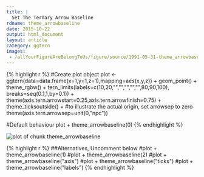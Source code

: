 ```yaml
---
title: |
  Set The Ternary Arrow Baseline
rdname: theme_arrowbaseline
date: 2015-10-22
output: html_document
layout: article
category: ggtern
images:
 - /allYourFigureAreBelongToUs/figure/source/1991-05-31-theme_arrowbaseline//theme_arrowbaseline-1.png
---
```





{% highlight r %}
#Create plot object
plot <- ggtern(data=data.frame(x=1,y=1,z=1),mapping=aes(x,y,z)) +
  geom_point() + theme_rgbw() +
  tern_limits(labels=c(10,20,"","","","","",80,90,100),
             breaks=seq(0.1,1,by=0.1)) +
  theme(axis.tern.arrowstart=0.25,axis.tern.arrowfinish=0.75) +
  theme_ticksoutside() +
  #to illustrate the actual origin, set arrowsep to zero
  theme(axis.tern.arrowsep=unit(0,"npc"))

 #Default behaviour
 plot + theme_arrowbaseline(0)
{% endhighlight %}

![plot of chunk theme_arrowbaseline](/allYourFigureAreBelongToUs/figure/source/1991-05-31-theme_arrowbaseline/theme_arrowbaseline-1.png) 

{% highlight r %}
 ##Alternatives, Uncomment below
 #plot + theme_arrowbaseline(1)
 #plot + theme_arrowbaseline(2)
 #plot + theme_arrowbaseline("axis")
 #plot + theme_arrowbaseline("ticks")
 #plot + theme_arrowbaseline("labels")
{% endhighlight %}